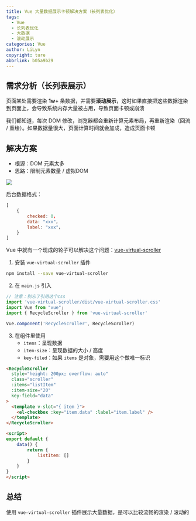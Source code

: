 ```yaml
---
title: Vue 大量数据展示卡顿解决方案（长列表优化）
tags:
  - Vue
  - 长列表优化
  - 大数据
  - 滚动展示
categories: Vue
author: LiLyn
copyright: ture
abbrlink: b05a9b29
---
```

## 需求分析（长列表展示）

页面某处需要渲染 **1w+** 条数据，并需要**滚动展示**，这时如果直接把这些数据渲染到页面上，会导致系统内存大量被占用，导致页面卡顿或崩溃

我们都知道，每次 DOM 修改，浏览器都会重新计算元素布局，再重新渲染（回流 / 重绘）。如果数据量很大，页面计算时间就会加成，造成页面卡顿

<!--more-->

## 解决方案

- 根源：DOM 元素太多
- 思路：限制元素数量 / 虚拟DOM

![](https://gitee.com/lilyn/pic/raw/master/company-img/bigData.gif)

后台数据格式：

```js
[
    {
        checked: 0，
        data: "xxx"，
        label: "xxx"，
    }
]
```

Vue 中就有一个现成的轮子可以解决这个问题：[vue-virtual-scroller](https://github.com/Akryum/vue-virtual-scroller#recyclescroller)

1. 安装 `vue-virtual-scroller` 插件

```bash
npm install --save vue-virtual-scroller
```

2. 在 `main.js` 引入

```js
// 注意：别忘了引用这个css
import 'vue-virtual-scroller/dist/vue-virtual-scroller.css'
import Vue from "vue";
import { RecycleScroller } from 'vue-virtual-scroller'

Vue.component('RecycleScroller', RecycleScroller)
```

3. 在组件里使用
   - `items`：呈现数据
   - `item-size`：呈现数据的大小 / 高度
   - `key-filed`：如果 `items` 是对象，需要用这个做唯一标识

```html
<RecycleScroller
  style="height: 200px; overflow: auto"
  class="scroller"
  :items="listItem"
  :item-size="20"
  key-field="data"
>
  <template v-slot="{ item }">
    <el-checkbox :key="item.data" :label="item.label" />
  </template>
</RecycleScroller>

<script>
export default {
	data() {
        return {
            listItem: []
        }
    }
}
</script>
```

## 总结

使用  `vue-virtual-scroller` 插件展示大量数据，是可以比较流畅的渲染 / 滚动的